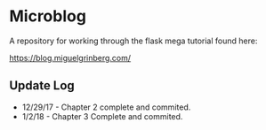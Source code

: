 # Microblog
A repository for working through the flask mega tutorial found here:

https://blog.miguelgrinberg.com/

## Update Log
* 12/29/17  - Chapter 2 complete and commited.
* 1/2/18    - Chapter 3 Complete and commited.
